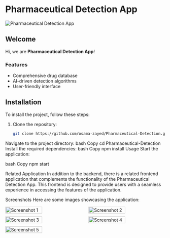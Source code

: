 # Pharmaceutical Detection App

![Pharmaceutical Detection App](https://osamazayed.com/images/portfolio-11.webp)

## Welcome

Hi, we are **Pharmaceutical Detection App**!

### Features

- Comprehensive drug database
- AI-driven detection algorithms
- User-friendly interface

## Installation

To install the project, follow these steps:

1. Clone the repository:
   ```bash
   git clone https://github.com/osama-zayed/Pharmaceutical-Detection.git
Navigate to the project directory:
bash
Copy
cd Pharmaceutical-Detection
Install the required dependencies:
bash
Copy
npm install
Usage
Start the application:

bash
Copy
npm start

Related Application
In addition to the backend, there is a related frontend application that complements the functionality of the Pharmaceutical Detection App. This frontend is designed to provide users with a seamless experience in accessing the features of the application.

Screenshots
Here are some images showcasing the application:

<div style="display: flex; flex-wrap: wrap; justify-content: space-between;">

<img src="https://osamazayed.com/images/medecine_app/1.jpg" alt="Screenshot 1" style="width: 48%; margin-bottom: 10px;">

<img src="https://osamazayed.com/images/medecine_app/2.jpg" alt="Screenshot 2" style="width: 48%; margin-bottom: 10px;">

<img src="https://osamazayed.com/images/medecine_app/3.jpg" alt="Screenshot 3" style="width: 48%; margin-bottom: 10px;">

<img src="https://osamazayed.com/images/medecine_app/4.jpg" alt="Screenshot 4" style="width: 48%; margin-bottom: 10px;">

<img src="https://osamazayed.com/images/medecine_app/5.jpg" alt="Screenshot 5" style="width: 48%; margin-bottom: 10px;">

</div>
